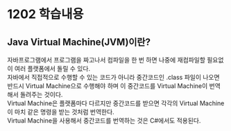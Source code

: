# 1202 학습내용
## Java Virtual Machine(JVM)이란?
자바프로그램에서 프로그램을 짜고나서 컴파일을 한 번 하면 나중에 재컴파일할 필요없이 여러 플랫폼에서 돌릴 수 있다.  
자바에서 직접적으로 수행할 수 있는 코드가 아니라 중간코드인 .class 파일이 나오면 반드시 Virtual Machine으로 수행해야 하며 이 중간코드를 Virtual Machine이 번역해서
돌려주는 것이다.  
Virtual Machine은 플랫폼마다 다르지만 중간코드를 받으면 각각의 Virtual Machine이 마치 같은 명령을 받는 것처럼 번역한다.    
Virtual Machine을 사용해서 중간코드를 번역하는 것은 C#에서도 적용된다.